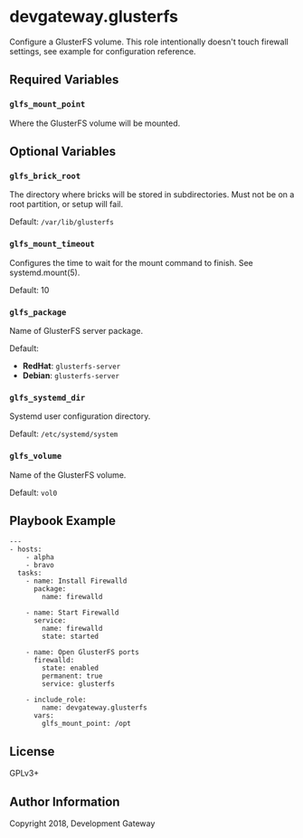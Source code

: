 # devgateway.glusterfs

Configure a GlusterFS volume. This role intentionally doesn't touch firewall settings, see example
for configuration reference.

## Required Variables

### `glfs_mount_point`

Where the GlusterFS volume will be mounted.

## Optional Variables

### `glfs_brick_root`

The directory where bricks will be stored in subdirectories. Must not be on a root partition, or
setup will fail.

Default: ``` /var/lib/glusterfs ```

### `glfs_mount_timeout`

Configures the time to wait for the mount command to finish. See systemd.mount(5).

Default: 10

### `glfs_package`

Name of GlusterFS server package.

Default:

* **RedHat**: ``` glusterfs-server ```
* **Debian**: ``` glusterfs-server ```


### `glfs_systemd_dir`

Systemd user configuration directory.

Default: ``` /etc/systemd/system ```

### `glfs_volume`

Name of the GlusterFS volume.

Default: ``` vol0 ```

## Playbook Example

    ---
    - hosts:
        - alpha
        - bravo
      tasks:
        - name: Install Firewalld
          package:
            name: firewalld

        - name: Start Firewalld
          service:
            name: firewalld
            state: started

        - name: Open GlusterFS ports
          firewalld:
            state: enabled
            permanent: true
            service: glusterfs

        - include_role:
            name: devgateway.glusterfs
          vars:
            glfs_mount_point: /opt


## License

GPLv3+

## Author Information

Copyright 2018, Development Gateway
